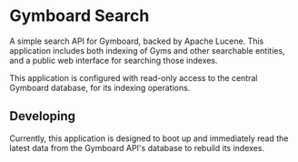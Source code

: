 # Gymboard Search

A simple search API for Gymboard, backed by Apache Lucene. This application includes both indexing of Gyms and other searchable entities, and a public web interface for searching those indexes.

This application is configured with read-only access to the central Gymboard database, for its indexing operations.

## Developing

Currently, this application is designed to boot up and immediately read the latest data from the Gymboard API's database to rebuild its indexes.
